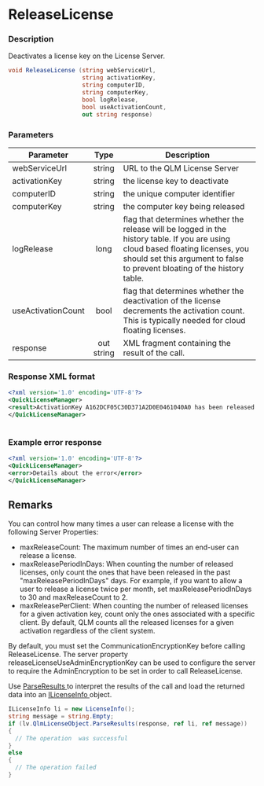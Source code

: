 # ReleaseLicense

### Description

Deactivates a license key on the License Server.

```csharp
void ReleaseLicense (string webServiceUrl, 
                     string activationKey, 
                     string computerID,
                     string computerKey, 
                     bool logRelease, 
                     bool useActivationCount,
                     out string response)
```

### Parameters

| Parameter          |    Type    | Description                                                                                                                                                                                                   |
| ------------------ | :--------: | ------------------------------------------------------------------------------------------------------------------------------------------------------------------------------------------------------------- |
| webServiceUrl      |   string   | URL to the QLM License Server                                                                                                                                                                                 |
| activationKey      |   string   | the license key to deactivate                                                                                                                                                                                 |
| computerID         |   string   | the unique computer identifier                                                                                                                                                                                |
| computerKey        |   string   | the computer key being released                                                                                                                                                                               |
| logRelease         |    long    | flag that determines whether the release will be logged in the history table. If you are using cloud based floating licenses, you should set this argument to false to prevent bloating of the history table. |
| useActivationCount |    bool    | flag that determines whether the deactivation of the license decrements the activation count. This is typically needed for cloud floating licenses.                                                           |
| response           | out string | XML fragment containing the result of the call.                                                                                                                                                               |

### Response XML format

```xml
<?xml version='1.0' encoding='UTF-8'?>
<QuickLicenseManager>
<result>ActivationKey A162DCF05C30D371A2D0E0461040A0 has been released.</result>
</QuickLicenseManager>
 
```

### Example error response

```xml
<?xml version='1.0' encoding='UTF-8'?>
<QuickLicenseManager>
<error>Details about the error</error>
</QuickLicenseManager>
```

## Remarks

You can control how many times a user can release a license with the following Server Properties:

* maxReleaseCount: The maximum number of times an end-user can release a license.
* maxReleasePeriodInDays: When counting the number of released licenses, only count the ones that have been released in the past "maxReleasePeriodInDays" days. For example, if you want to allow a user to release a license twice per month, set maxReleasePeriodInDays to 30 and maxReleaseCount to 2.
* maxReleasePerClient: When counting the number of released licenses for a given activation key, count only the ones associated with a specific client. By default, QLM counts all the released licenses for a given activation regardless of the client system.

By default, you must set the CommunicationEncryptionKey before calling ReleaseLicense. The server property releaseLicenseUseAdminEncryptionKey can be used to configure the server to require the AdminEncryption to be set in order to call ReleaseLicense.

Use [ParseResults ](../../../iqlmcustomerinfo/methods/parseresults.md)to interpret the results of the call and load the returned data into an [ILicenseInfo ](../../../ilicenseinfo/)object.

```csharp
ILicenseInfo li = new LicenseInfo();
string message = string.Empty;
if (lv.QlmLicenseObject.ParseResults(response, ref li, ref message))
{
  // The operation  was successful	
}
else
{
  // The operation failed
}
```
